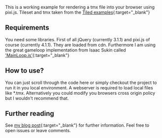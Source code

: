 This is a working example for rendering a tmx file into your browser using pixi.js. Tileset and tmx taken from the [Tiled examples](https://github.com/bjorn/tiled/tree/master/examples){:target="_blank"}
 
## Requirements

You need some libraries. First of all jQuery (currently 3.1.1) and pixi.js of course (currently 4.1.1). They are loaded from cdn. Furthermore I am using the great gameloop implementation from
Isaac Sukin called ['MainLoop.js'](https://github.com/IceCreamYou/MainLoop.js){:target="_blank"}

## How to use?

You can just scroll through the code here or simply checkout the project to run it in you local environment. A webserver is required to load local files like *.tmx. Alternatively you could
modify you browsers cross origin policy but I wouldn't recommend that. 

## Further reading

See [my blog post](){:target="_blank"} for further information. Feel free to open issues or leave comments.